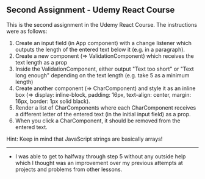 ## Second Assignment - Udemy React Course

This is the second assignment in the Udemy React Course. The instructions were as follows:
<ol>
          <li>Create an input field (in App component) with a change listener which outputs the length of the entered text below it (e.g. in a paragraph).</li>
          <li>Create a new component (=> ValidationComponent) which receives the text length as a prop</li>
          <li>Inside the ValidationComponent, either output "Text too short" or "Text long enough" depending on the text length (e.g. take 5 as a minimum length)</li>
          <li>Create another component (=> CharComponent) and style it as an inline box (=> display: inline-block, padding: 16px, text-align: center, margin: 16px, border: 1px solid black).</li>
          <li>Render a list of CharComponents where each CharComponent receives a different letter of the entered text (in the initial input field) as a prop.</li>
          <li>When you click a CharComponent, it should be removed from the entered text.</li>
</ol>
        <p>Hint: Keep in mind that JavaScript strings are basically arrays!</p>
        <hr />

* I was able to get to halfway through step 5 without any outside help which I thought was an improvement over my previous attempts at projects and problems from other lessons.